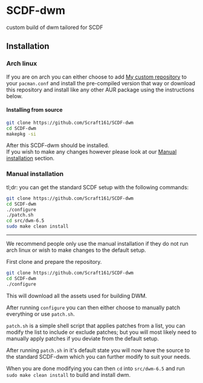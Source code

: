 # SCDF-dwm
custom build of dwm tailored for SCDF

## Installation

### Arch linux

If you are on arch you can either choose to add [My custom repository](https://github.com/Scraft161/SCDF-pacman?tab=readme-ov-file#add-to-your-system) to your `pacman.conf` and install the pre-compiled version that way or download this repository and install like any other AUR package using the instructions below.

#### Installing from source

```sh
git clone https://github.com/Scraft161/SCDF-dwm
cd SCDF-dwm
makepkg -si
```

After this SCDF-dwm should be installed.  
If you wish to make any changes however please look at our [Manual installation](#manual-installation) section.

### Manual installation

tl;dr: you can get the standard SCDF setup with the following commands:
```sh
git clone https://github.com/Scraft161/SCDF-dwm
cd SCDF-dwm
./configure
./patch.sh
cd src/dwm-6.5
sudo make clean install
```

---

We recommend people only use the manual installation if they do not run arch linux or wish to make changes to the default setup.

First clone and prepare the repository.
```sh
git clone https://github.com/Scraft161/SCDF-dwm
cd SCDF-dwm
./configure
```

This will download all the assets used for building DWM.

After running `configure` you can then either choose to manually patch everything or use `patch.sh`.

`patch.sh` is a simple shell script that applies patches from a list, you can modify the list to include or exclude patches; but you will most likely need to manually apply patches if you deviate from the default setup.

After running `patch.sh` in it's default state you will now have the source to the standard SCDF-dwm which you can further modify to suit your needs.

When you are done modifying you can then `cd` into `src/dwm-6.5` and run `sudo make clean install` to build and install dwm.
